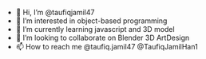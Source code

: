- 👋 Hi, I’m @taufiqjamil47
- 👀 I’m interested in object-based programming
- 🌱 I’m currently learning javascript and 3D model
- 💞️ I’m looking to collaborate on Blender 3D ArtDesign
- 📫 How to reach me @taufiq.jamil47 @TaufiqJamilHan1

<!---
taufiqjamil47/taufiqjamil47 is a ✨ special ✨ repository because its `README.md` (this file) appears on your GitHub profile.
You can click the Preview link to take a look at your changes.
--->
